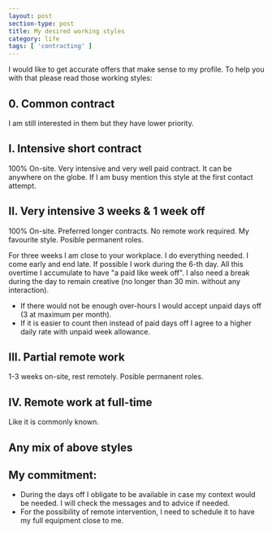```yaml
---
layout: post
section-type: post
title: My desired working styles
category: life
tags: [ 'contracting' ]
---
```


I would like to get accurate offers that make sense to my profile. To help you with that please read those working styles: 

## 0. Common contract
I am still interested in them but they have lower priority.

## I. Intensive short contract
100% On-site. Very intensive and very well paid contract. It can be anywhere on the globe. If I am busy mention this style at the first contact attempt.

## II. Very intensive 3 weeks & 1 week off
100% On-site. Preferred longer contracts. No remote work required. My favourite style. Posible permanent roles.

For three weeks I am close to your workplace. I do everything needed. I come early and end late. If possible I work during the 6-th day. All this overtime I accumulate to have "a paid like week off". I also need a break during the day to remain creative (no longer than 30 min. without any interaction).

- If there would not be enough over-hours I would accept unpaid days off (3 at maximum per month). 
- If it is easier to count then instead of paid days off I agree to a higher daily rate with unpaid week allowance.

## III. Partial remote work
1-3 weeks on-site, rest remotely. Posible permanent roles.

## IV. Remote work at full-time
Like it is commonly known.

## Any mix of above styles

## My commitment:
- During the days off I obligate to be available in case my context would be needed. I will check the messages and to advice if needed.
- For the possibility of remote intervention, I need to schedule it to have my full equipment close to me.
